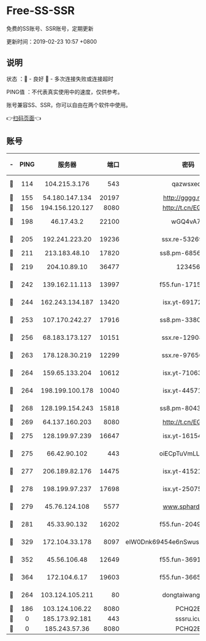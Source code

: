 # Free-SS-SSR

免费的SS账号、SSR账号，定期更新

更新时间：2019-02-23 10:57 +0800

## 说明

状态     ：🙂 - 良好 🙁 - 多次连接失败或连接超时

PING值   ：不代表真实使用中的速度，仅供参考。

账号兼容SS、SSR，你可以自由在两个软件中使用。

👉[扫码页面](https://liesauer.github.io/free-ss-ssr.github.io/)👈

## 账号

|-|PING|服务器|端口|密码|加密方式|区域|
|:----:|:----:|:-----:|-----:|:----:|:----:|:----:|
|🙂|114|104.215.3.176|543|qazwsxedc|aes-256-gcm|JP|
|🙂|155|54.180.147.134|20197|http://gggg.rocks|chacha20|KR|
|🙂|156|194.156.120.127|8080|http://t.cn/EGJIyrl|rc4-md5|RU|
|🙂|198|46.17.43.2|22100|wGQ4vA7D|aes-256-gcm|RU|
|🙂|205|192.241.223.20|19236|ssx.re-53269147|aes-256-cfb|US|
|🙂|211|213.183.48.10|17820|ss8.pm-68560247|rc4-md5|RU|
|🙂|219|204.10.89.10|36477|123456|aes-256-cfb|US|
|🙂|242|139.162.11.113|13997|f55.fun-17151617|aes-256-cfb|SG|
|🙂|244|162.243.134.187|13420|isx.yt-69172520|aes-256-cfb|US|
|🙂|253|107.170.242.27|17916|ss8.pm-33807942|aes-256-cfb|US|
|🙂|256|68.183.173.127|10151|ssx.re-12908740|aes-256-cfb|US|
|🙂|263|178.128.30.219|12299|ssx.re-97656059|aes-256-cfb|SG|
|🙂|264|159.65.133.204|10612|isx.yt-71063430|aes-256-cfb|SG|
|🙂|264|198.199.100.178|10040|isx.yt-44571737|aes-256-cfb|US|
|🙂|268|128.199.154.243|15818|ss8.pm-80438797|aes-256-cfb|SG|
|🙂|269|64.137.160.203|8080|http://t.cn/EGJIyrl|rc4-md5|CA|
|🙂|275|128.199.97.239|16647|isx.yt-16154588|aes-256-cfb|SG|
|🙂|275|66.42.90.102|443|oiECpTuVmLLxk4Ts|aes-256-cfb|US|
|🙂|277|206.189.82.176|14475|isx.yt-41521441|aes-256-cfb|SG|
|🙂|278|198.199.97.237|17698|isx.yt-25075255|aes-256-cfb|US|
|🙂|279|45.76.124.108|5577|www.sphard.com|aes-256-cfb|AU|
|🙂|281|45.33.90.132|16202|f55.fun-20490140|aes-256-cfb|US|
|🙂|329|172.104.33.178|8097|eIW0Dnk69454e6nSwuspv9DmS201tQ0D|aes-256-cfb|SG|
|🙂|352|45.56.106.48|12649|f55.fun-36914510|aes-256-cfb|US|
|🙂|364|172.104.6.17|19603|f55.fun-36655557|aes-256-cfb|US|
|🙂|264|103.124.105.211|80|dongtaiwang.com|aes-256-cfb|US|
|🙁|186|103.124.106.22|8080|PCHQ2E|rc4-md5|US|
|🙁|0|185.173.92.181|443|sssru.icu|rc4-md5|RU|
|🙁|0|185.243.57.36|8080|PCHQ2E|rc4-md5|US|
